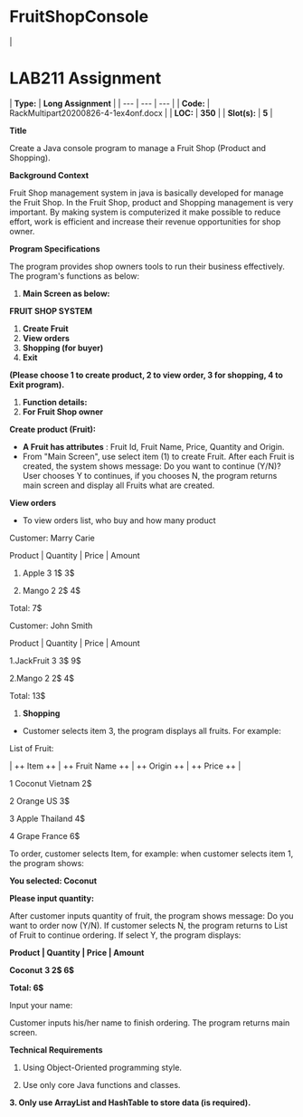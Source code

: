 # FruitShopConsole

|

# **LAB211 Assignment**
 | **Type:** | **Long Assignment** |
| --- | --- | --- |
| **Code:** | RackMultipart20200826-4-1ex4onf.docx |
| **LOC:** | **350** |
| **Slot(s):** | **5** |

**Title**

Create a Java console program to manage a Fruit Shop (Product and Shopping).

**Background Context**

Fruit Shop management system in java is basically developed for manage the Fruit Shop. In the Fruit Shop, product and Shopping management is very important. By making system is computerized it make possible to reduce effort, work is efficient and increase their revenue opportunities for shop owner.

**Program Specifications**

The program provides shop owners tools to run their business effectively. The program&#39;s functions as below:

1. **Main Screen as below:**

**FRUIT SHOP SYSTEM**

1. **Create Fruit**
2. **View orders**
3. **Shopping (for buyer)**
4. **Exit**

**(Please choose 1 to create product, 2 to view order, 3 for shopping, 4 to Exit program).**

1. **Function details:**
  1. **For Fruit Shop owner**

**Create product (Fruit):**

- **A Fruit has attributes** : Fruit Id, Fruit Name, Price, Quantity and Origin.
- From &quot;Main Screen&quot;, use select item (1) to create Fruit. After each Fruit is created, the system shows message: Do you want to continue (Y/N)? User chooses Y to continues, if you chooses N, the program returns main screen and display all Fruits what are created.

**View orders**

- To view orders list, who buy and how many product

Customer: Marry Carie

Product | Quantity | Price | Amount

1. Apple     3         1$      3$

2. Mango     2         2$      4$

Total: 7$

Customer: John Smith

Product     | Quantity | Price | Amount

1.JackFruit       3        3$      9$

2.Mango           2        2$      4$

Total: 13$

  1. **Shopping**

- Customer selects item 3, the program displays all fruits. For example:

List of Fruit:

| ++ Item ++ | ++ Fruit Name ++ | ++ Origin ++ | ++ Price ++ |

1                 Coconut           Vietnam            2$

2                 Orange            US                 3$

3                 Apple             Thailand           4$

4                 Grape              France            6$

To order, customer selects Item, for example: when customer selects item 1, the program shows:

**You selected: Coconut**

**Please input quantity:**

After customer inputs quantity of fruit, the program shows message: Do you want to order now (Y/N). If customer selects N, the program returns to List of Fruit to continue ordering. If select Y, the program displays:

**Product | Quantity | Price | Amount**

**Coconut**  **3         2$      6$**

**Total: 6$**

Input your name:

Customer inputs his/her name to finish ordering. The program returns main screen.

**Technical Requirements**

1. Using Object-Oriented programming style.

2. Use only core Java functions and classes.

**3. Only use ArrayList and HashTable to store data (is required).**

